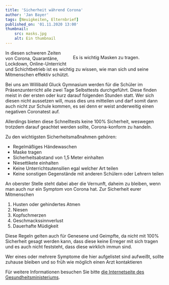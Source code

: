 ```yaml
---
title: 'Sicherheit während Corona'
author: 'Jan Bayer'
tags: [Neuigkeiten, Elternbrief]
published_on: '01.11.2020 13:00'
thumbnail: 
    src: masks.jpg
    alt: Ein thumbnail
---
```

<figure style="float: right; margin-left: 15px; width: 50%; margin-bottom: 15px">
    <v-image name="masks" alt="Masken" />
    <figcaption>Es is wichtig Masken zu tragen.</figcaption>
</figure>
<p>In diesen schweren Zeiten von Corona, Quarantäne, Lockdown, Online-Unterricht und Schichtbetrieb ist es wichtig zu wissen, wie man sich und seine Mitmenschen effektiv schützt.</p>
<p>Bei uns am Willibald Gluck Gymnasium werden für die Schüler im Präsenzunterricht alle zwei Tage Selbsttests durchgeführt. Diese finden meist in der ersten oder kurz darauf folgenden Stunden statt. Wer sich diesen nicht aussetzen will, muss dies uns mitteilen und darf somit dann auch nicht zur Schule kommen, es sei denn er weist anderweitig einen negativen Coronatest auf.</p>
<p>Allerdings bieten diese Schnelltests keine 100% Sicherheit, weswegen trotzdem darauf geachtet werden sollte, Corona-konform zu handeln.</p>
<p>Zu den wichtigsten Sicherheitsmaßnahmen gehören:</p>
<ul>
    <li>Regelmäßiges Händewaschen</li>
    <li>Maske tragen</li>
    <li>Sicherheitsabstand von 1,5 Meter einhalten</li>
    <li>Niesettikete einhalten</li>
    <li>Keine Unterrichtsutensilien egal welcher Art teilen</li>
    <li>Keine sonstigen Gegenstände mit anderen Schülern oder Lehrern teilen</li>
</ul>
<p>An oberster Stelle steht dabei aber die Vernunft, daheim zu bleiben, wenn man auch nur ein Symptom von Corona hat. Zur Sicherheit eurer Mitmenschen</p>
<ol>
    <li>Husten oder gehindertes Atmen</li>
    <li>Niesen</li>
    <li>Kopfschmerzen</li>
    <li>Geschmackssinnverlust</li>
    <li>Dauerhafte Müdigkeit</li>
</ol>
<p>Diese Regeln gelten auch für Genesene und Geimpfte, da nicht mit 100% Sicherheit gesagt werden kann, dass diese keine Erreger mit sich tragen und es auch nicht feststeht, dass diese wirklich immun sind.</p>
<p>Wer eines oder mehrere Symptome die hier aufgelistet sind aufweißt, sollte zuhause bleiben und so früh wie möglich einen Arzt kontaktieren</p>
<p>Für weitere Informationen besuchen Sie bitte <a href="https://www.bundesgesundheitsministerium.de/">die Internetseite des Gesundheitsministeriums</a>.</p>